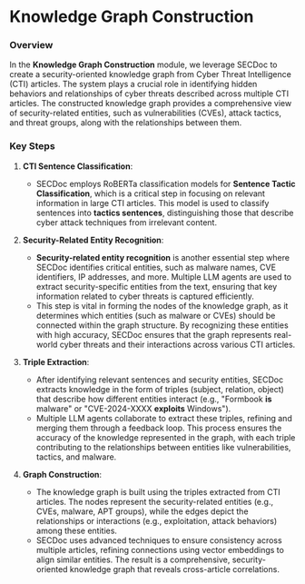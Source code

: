 # Knowledge Graph Construction

### Overview
In the **Knowledge Graph Construction** module, we leverage SECDoc to create a security-oriented knowledge graph from Cyber Threat Intelligence (CTI) articles. The system plays a crucial role in identifying hidden behaviors and relationships of cyber threats described across multiple CTI articles. The constructed knowledge graph provides a comprehensive view of security-related entities, such as vulnerabilities (CVEs), attack tactics, and threat groups, along with the relationships between them.

### Key Steps

1. **CTI Sentence Classification**:
   - SECDoc employs RoBERTa classification models for **Sentence Tactic Classification**, which is a critical step in focusing on relevant information in large CTI articles. This model is used to classify sentences into **tactics sentences**, distinguishing those that describe cyber attack techniques from irrelevant content.

2. **Security-Related Entity Recognition**:
   - **Security-related entity recognition** is another essential step where SECDoc identifies critical entities, such as malware names, CVE identifiers, IP addresses, and more. Multiple LLM agents are used to extract security-specific entities from the text, ensuring that key information related to cyber threats is captured efficiently.
   - This step is vital in forming the nodes of the knowledge graph, as it determines which entities (such as malware or CVEs) should be connected within the graph structure. By recognizing these entities with high accuracy, SECDoc ensures that the graph represents real-world cyber threats and their interactions across various CTI articles.

3. **Triple Extraction**:
   - After identifying relevant sentences and security entities, SECDoc extracts knowledge in the form of triples (subject, relation, object) that describe how different entities interact (e.g., "Formbook **is** malware" or "CVE-2024-XXXX **exploits** Windows").
   - Multiple LLM agents collaborate to extract these triples, refining and merging them through a feedback loop. This process ensures the accuracy of the knowledge represented in the graph, with each triple contributing to the relationships between entities like vulnerabilities, tactics, and malware.

4. **Graph Construction**:
   - The knowledge graph is built using the triples extracted from CTI articles. The nodes represent the security-related entities (e.g., CVEs, malware, APT groups), while the edges depict the relationships or interactions (e.g., exploitation, attack behaviors) among these entities.
   - SECDoc uses advanced techniques to ensure consistency across multiple articles, refining connections using vector embeddings to align similar entities. The result is a comprehensive, security-oriented knowledge graph that reveals cross-article correlations.


